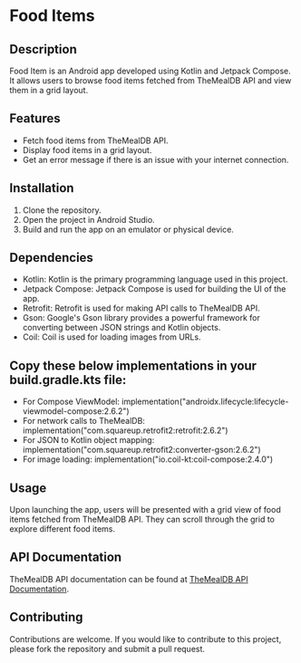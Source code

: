 # Food Items

## Description
Food Item is an Android app developed using Kotlin and Jetpack Compose. It allows users to browse food items fetched from TheMealDB API and view them in a grid layout.

## Features
- Fetch food items from TheMealDB API.
- Display food items in a grid layout.
- Get an error message if there is an issue with your internet connection.

## Installation
1. Clone the repository.
2. Open the project in Android Studio.
3. Build and run the app on an emulator or physical device.

## Dependencies
- Kotlin: Kotlin is the primary programming language used in this project.
- Jetpack Compose: Jetpack Compose is used for building the UI of the app.
- Retrofit: Retrofit is used for making API calls to TheMealDB API.
- Gson: Google's Gson library provides a powerful framework for converting between JSON strings and Kotlin objects.
- Coil: Coil is used for loading images from URLs.

## Copy these below implementations in your build.gradle.kts file:
- For Compose ViewModel: implementation("androidx.lifecycle:lifecycle-viewmodel-compose:2.6.2")
- For network calls to TheMealDB: implementation("com.squareup.retrofit2:retrofit:2.6.2")
- For JSON to Kotlin object mapping: implementation("com.squareup.retrofit2:converter-gson:2.6.2")
- For image loading: implementation("io.coil-kt:coil-compose:2.4.0")
    

## Usage
Upon launching the app, users will be presented with a grid view of food items fetched from TheMealDB API. They can scroll through the grid to explore different food items.

## API Documentation
TheMealDB API documentation can be found at [TheMealDB API Documentation](https://www.themealdb.com/api.php).

## Contributing
Contributions are welcome. If you would like to contribute to this project, please fork the repository and submit a pull request.



